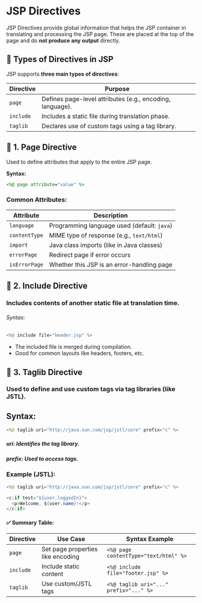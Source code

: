 # JSP Directives

JSP Directives provide global information that helps the JSP container in translating and processing the JSP page. These are placed at the top of the page and do **not produce any output** directly.


## 📌 Types of Directives in JSP

JSP supports **three main types of directives**:

| Directive     | Purpose                                         |
|---------------|-------------------------------------------------|
| `page`        | Defines page-level attributes (e.g., encoding, language). |
| `include`     | Includes a static file during translation phase. |
| `taglib`      | Declares use of custom tags using a tag library. |


## 🧩 1. Page Directive

Used to define attributes that apply to the entire JSP page.

**Syntax:**
```jsp
<%@ page attribute="value" %>
```
### Common Attributes:

| Attribute     | Description                                 |
| ------------- | ------------------------------------------- |
| `language`    | Programming language used (default: `java`) |
| `contentType` | MIME type of response (e.g., `text/html`)   |
| `import`      | Java class imports (like in Java classes)   |
| `errorPage`   | Redirect page if error occurs               |
| `isErrorPage` | Whether this JSP is an error-handling page  |

## 🧩 2. Include Directive
### Includes contents of another static file at translation time.

###### Syntax:
```java
<%@ include file="header.jsp" %>
```
- The included file is merged during compilation.
- Good for common layouts like headers, footers, etc.

## 🧩 3. Taglib Directive
### Used to define and use custom tags via tag libraries (like JSTL).

## Syntax:

```java
<%@ taglib uri="http://java.sun.com/jsp/jstl/core" prefix="c" %>
```

##### uri: Identifies the tag library.

##### prefix: Used to access tags.

### Example (JSTL):
```java
<%@ taglib uri="http://java.sun.com/jsp/jstl/core" prefix="c" %>

<c:if test="${user.loggedIn}">
  <p>Welcome, ${user.name}!</p>
</c:if>
```

#### ✅ Summary Table:

| Directive | Use Case                          | Syntax Example                         |
| --------- | --------------------------------- | -------------------------------------- |
| `page`    | Set page properties like encoding | `<%@ page contentType="text/html" %>`  |
| `include` | Include static content            | `<%@ include file="footer.jsp" %>`     |
| `taglib`  | Use custom/JSTL tags              | `<%@ taglib uri="..." prefix="..." %>` |


